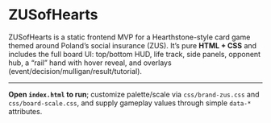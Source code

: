 # ZUSofHearts

ZUSofHearts is a static frontend MVP for a Hearthstone-style card game themed around Poland’s social insurance (ZUS). It’s pure **HTML + CSS** and includes the full board UI: top/bottom HUD, life track, side panels, opponent hub, a “rail” hand with hover reveal, and overlays (event/decision/mulligan/result/tutorial). 

---

**Open `index.html` to run**; 
customize palette/scale via `css/brand-zus.css` and `css/board-scale.css`, and supply gameplay values through simple `data-*` attributes.
